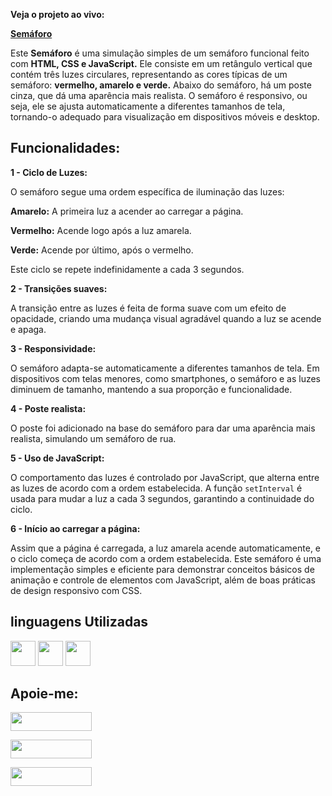 **Veja o projeto ao vivo:**

**[Semáforo](https://ninja1375.github.io/Semaforo/)**


Este **Semáforo** é uma simulação simples de um semáforo funcional feito com **HTML, CSS e JavaScript.** Ele consiste em um retângulo vertical que contém três luzes circulares, representando as cores típicas de um semáforo: **vermelho, amarelo e verde.** Abaixo do semáforo, há um poste cinza, que dá uma aparência mais realista. O semáforo é responsivo, ou seja, ele se ajusta automaticamente a diferentes tamanhos de tela, tornando-o adequado para visualização em dispositivos móveis e desktop.

## Funcionalidades: ##

**1 - Ciclo de Luzes:**

O semáforo segue uma ordem específica de iluminação das luzes:

**Amarelo:** A primeira luz a acender ao carregar a página.

**Vermelho:** Acende logo após a luz amarela.

**Verde:** Acende por último, após o vermelho.

Este ciclo se repete indefinidamente a cada 3 segundos.

**2 - Transições suaves:**

A transição entre as luzes é feita de forma suave com um efeito de opacidade, criando uma mudança visual agradável quando a luz se acende e apaga.

**3 - Responsividade:**

O semáforo adapta-se automaticamente a diferentes tamanhos de tela. Em dispositivos com telas menores, como smartphones, o semáforo e as luzes diminuem de tamanho, mantendo a sua proporção e funcionalidade.

**4 - Poste realista:**

O poste foi adicionado na base do semáforo para dar uma aparência mais realista, simulando um semáforo de rua.

**5 - Uso de JavaScript:**

O comportamento das luzes é controlado por JavaScript, que alterna entre as luzes de acordo com a ordem estabelecida. A função ```setInterval``` é usada para mudar a luz a cada 3 segundos, garantindo a continuidade do ciclo.

**6 - Início ao carregar a página:**

Assim que a página é carregada, a luz amarela acende automaticamente, e o ciclo começa de acordo com a ordem estabelecida.
Este semáforo é uma implementação simples e eficiente para demonstrar conceitos básicos de animação e controle de elementos com JavaScript, além de boas práticas de design responsivo com CSS.

## linguagens Utilizadas ##

<a href="https://programartudo.blogspot.com/2024/05/html-o-que-e-e-qual-sua-funcionalidade.html?m=1" target="_blank"><img loading="lazy" src="https://cdn.jsdelivr.net/gh/devicons/devicon/icons/html5/html5-original.svg" width="40" height="40"/></a> <a href="https://programartudo.blogspot.com/2024/05/css-significado-e-funcionalidade.html?m=1" target="_blank"><img loading="lazy" src="https://cdn.jsdelivr.net/gh/devicons/devicon/icons/css3/css3-original.svg" width="40" height="40"/></a> <a href="https://programartudo.blogspot.com/2024/05/javascript-significado-e-funcionalidade.html?m=1" target="_blank"><img loading="lazy" src="https://cdn.jsdelivr.net/gh/devicons/devicon/icons/javascript/javascript-original.svg" width="40" height="40"/></a>

## Apoie-me:

<a href="https://buymeacoffee.com/antonio13" target="_blank"><img loading="lazy" src="https://img.buymeacoffee.com/button-api/?text=Buy%20me%20a%20coffee&emoji=&slug=seu_nome_de_usuario&button_colour=FFDD00&font_colour=000000&font_family=Cookie&outline_colour=000000&coffee_colour=ffffff" width="130" height="30"></a>

<a href="https://www.paypal.com/donate/?hosted_button_id=DN574F28FYUNG" target="_blank"><img loading="lazy" src="https://upload.wikimedia.org/wikipedia/commons/b/b5/PayPal.svg" width="130" height="30"></a>

<a href="https://github.com/sponsors/Ninja1375" target="_blank"><img loading="lazy" src="https://img.shields.io/badge/-Sponsor-ea4aaa?style=for-the-badge&logo=github&logoColor=white" width="130" height="30"></a>
